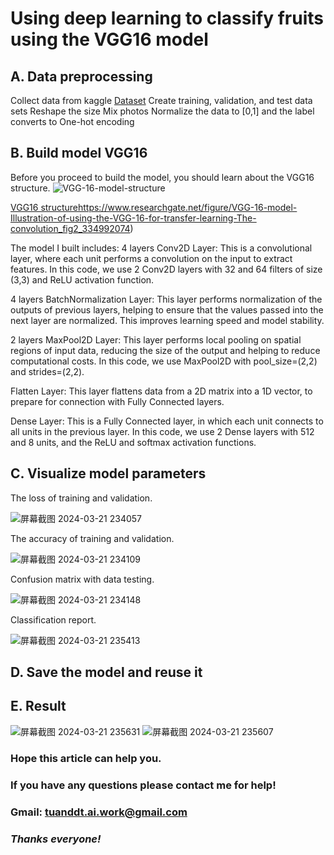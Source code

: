 # Using deep learning to classify fruits using the VGG16 model

## A. Data preprocessing
Collect data from kaggle [Dataset](https://www.kaggle.com/datasets/karimabdulnabi/fruit-classification10-class)
Create training, validation, and test data sets
Reshape the size
Mix photos
Normalize the data to [0,1] and the label converts to One-hot encoding

## B. Build model VGG16
Before you proceed to build the model, you should learn about the VGG16 structure.
![VGG-16-model-structure](https://github.com/FPT-ThaiTuan/Using-deep-learning-to-classify-fruits-using-the-VGG16-model/assets/105273233/591f9348-984f-4cf4-9142-2dec24801559)

[VGG16 structure](https://www.researchgate.net/figure/VGG-16-model-Illustration-of-using-the-VGG-16-for-transfer-learning-The-convolution_fig2_334992074)https://www.researchgate.net/figure/VGG-16-model-Illustration-of-using-the-VGG-16-for-transfer-learning-The-convolution_fig2_334992074)

The model I built includes:
4 layers Conv2D Layer: This is a convolutional layer, where each unit performs a convolution on the input to extract features. In this code, we use 2 Conv2D layers with 32 and 64 filters of size (3,3) and ReLU activation function.

4 layers BatchNormalization Layer: This layer performs normalization of the outputs of previous layers, helping to ensure that the values passed into the next layer are normalized. This improves learning speed and model stability.

2 layers MaxPool2D Layer: This layer performs local pooling on spatial regions of input data, reducing the size of the output and helping to reduce computational costs. In this code, we use MaxPool2D with pool_size=(2,2) and strides=(2,2).

Flatten Layer: This layer flattens data from a 2D matrix into a 1D vector, to prepare for connection with Fully Connected layers.

Dense Layer: This is a Fully Connected layer, in which each unit connects to all units in the previous layer. In this code, we use 2 Dense layers with 512 and 8 units, and the ReLU and softmax activation functions.

## C. Visualize model parameters
The loss of training and validation.

![屏幕截图 2024-03-21 234057](https://github.com/FPT-ThaiTuan/Using-deep-learning-to-classify-fruits-using-the-VGG16-model/assets/105273233/948f7fae-0de6-4ae5-a68d-7ef8c6679d7d)

The accuracy of training and validation.

![屏幕截图 2024-03-21 234109](https://github.com/FPT-ThaiTuan/Using-deep-learning-to-classify-fruits-using-the-VGG16-model/assets/105273233/1b87afbf-da75-4eeb-b8e3-cc387116431d)

Confusion matrix with data testing.

![屏幕截图 2024-03-21 234148](https://github.com/FPT-ThaiTuan/Using-deep-learning-to-classify-fruits-using-the-VGG16-model/assets/105273233/683b8f9c-0e7e-41c1-85f7-b43ad41bfc49)

Classification report.

![屏幕截图 2024-03-21 235413](https://github.com/FPT-ThaiTuan/Using-deep-learning-to-classify-fruits-using-the-VGG16-model/assets/105273233/8526fe73-1783-4d11-9ba4-11dfd0a1aad5)

## D. Save the model and reuse it

## E. Result
![屏幕截图 2024-03-21 235631](https://github.com/FPT-ThaiTuan/Using-deep-learning-to-classify-fruits-using-the-VGG16-model/assets/105273233/b908d21e-3dec-49fd-9d0b-13844c4c10a6)
![屏幕截图 2024-03-21 235607](https://github.com/FPT-ThaiTuan/Using-deep-learning-to-classify-fruits-using-the-VGG16-model/assets/105273233/f0a6ccfc-9576-4a2a-9168-10e8f3511df8)

### **Hope this article can help you.**
### **If you have any questions please contact me for help!**
### **Gmail: tuanddt.ai.work@gmail.com**

### ***Thanks everyone!***





